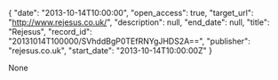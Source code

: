 {
  "date": "2013-10-14T10:00:00", 
  "open_access": true, 
  "target_url": "http://www.rejesus.co.uk/", 
  "description": null, 
  "end_date": null, 
  "title": "Rejesus", 
  "record_id": "20131014T100000/SVhddBgP0TEfRNYgJHDS2A==", 
  "publisher": "rejesus.co.uk", 
  "start_date": "2013-10-14T10:00:00Z"
}

None